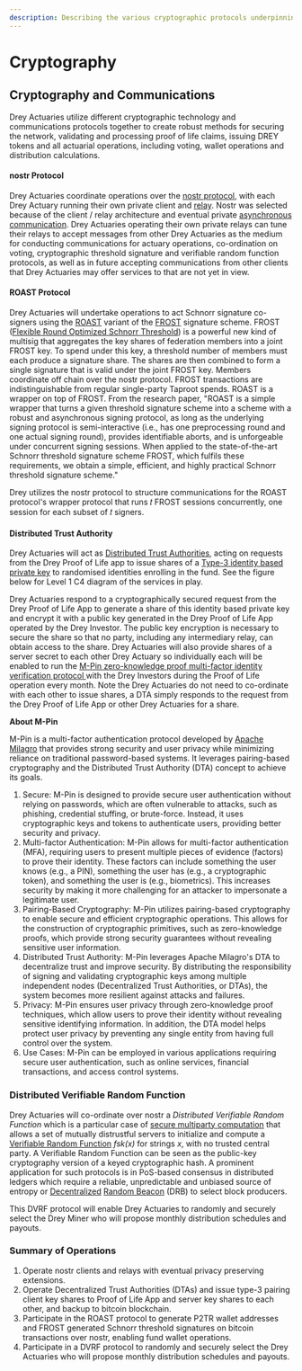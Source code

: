 ```yaml
---
description: Describing the various cryptographic protocols underpinning the Drey Network.
---
```


# Cryptography

## Cryptography and Communications

Drey Actuaries utilize different cryptographic technology and communications protocols together to create robust methods for securing the network, validating and processing proof of life claims, issuing DREY tokens and all actuarial operations, including voting, wallet operations and distribution calculations.

#### nostr Protocol <a href="#nostr-protocol" id="nostr-protocol"></a>

Drey Actuaries coordinate operations over the [nostr protocol](https://nostr.com/), with each Drey Actuary running their own private client and [relay](https://nostr.com/relays). Nostr was selected because of the client / relay architecture and eventual private [asynchronous communication](https://bitcoinmagazine.com/technical/how-nostr-can-improve-bitcoin-privacy). Drey Actuaries operating their own private relays can tune their relays to accept messages from other Drey Actuaries as the medium for conducting communications for actuary operations, co-ordination on voting, cryptographic threshold signature and verifiable random function protocols, as well as in future accepting communications from other clients that Drey Actuaries may offer services to that are not yet in view.

#### ROAST Protocol <a href="#roast-protocol" id="roast-protocol"></a>

Drey Actuaries will undertake operations to act Schnorr signature co-signers using the [ROAST](https://eprint.iacr.org/2022/550) variant of the [FROST](https://eprint.iacr.org/2020/852) signature scheme. FROST ([Flexible Round Optimized Schnorr Threshold](https://eprint.iacr.org/2020/852.pdf)) is a powerful new kind of multisig that aggregates the key shares of federation members into a joint FROST key. To spend under this key, a threshold number of members must each produce a signature share. The shares are then combined to form a single signature that is valid under the joint FROST key. Members coordinate off chain over the nostr protocol. FROST transactions are indistinguishable from regular single-party Taproot spends. ROAST is a wrapper on top of FROST. From the research paper, "ROAST is a simple wrapper that turns a given threshold signature scheme into a scheme with a robust and asynchronous signing protocol, as long as the underlying signing protocol is semi-interactive (i.e., has one preprocessing round and one actual signing round), provides identifiable aborts, and is unforgeable under concurrent signing sessions. When applied to the state-of-the-art Schnorr threshold signature scheme FROST, which fulfils these requirements, we obtain a simple, efficient, and highly practical Schnorr threshold signature scheme."

Drey utilizes the nostr protocol to structure communications for the ROAST protocol's wrapper protocol that runs 𝑡 FROST sessions concurrently, one session for each subset of 𝑡 signers.

#### Distributed Trust Authority <a href="#distributed-trust-authority" id="distributed-trust-authority"></a>

Drey Actuaries will act as [Distributed Trust Authorities](https://milagro.apache.org/docs/milagro-design), acting on requests from the Drey Proof of Life app to issue shares of a [Type-3 identity based private key](https://milagro.apache.org/docs/milagro-crypto) to randomised identities enrolling in the fund. See the figure below for Level 1 C4 diagram of the services in play.

Drey Actuaries respond to a cryptographically secured request from the Drey Proof of Life App to generate a share of this identity based private key and encrypt it with a public key generated in the Drey Proof of Life App operated by the Drey Investor. The public key encryption is necessary to secure the share so that no party, including any intermediary relay, can obtain access to the share. Drey Actuaries will also provide shares of a server secret to each other Drey Actuary so individually each will be enabled to run the [M-Pin zero-knowledge proof multi-factor identity verification protocol ](https://milagro.apache.org/docs/milagro-protocols)with the Drey Investors during the Proof of Life operation every month. Note the Drey Actuaries do not need to co-ordinate with each other to issue shares, a DTA simply responds to the request from the Drey Proof of Life App or other Drey Actuaries for a share.

**About M-Pin**

M-Pin is a multi-factor authentication protocol developed by [Apache Milagro](https://milagro.apache.org/docs/milagro-intro) that provides strong security and user privacy while minimizing reliance on traditional password-based systems. It leverages pairing-based cryptography and the Distributed Trust Authority (DTA) concept to achieve its goals.

1. Secure: M-Pin is designed to provide secure user authentication without relying on passwords, which are often vulnerable to attacks, such as phishing, credential stuffing, or brute-force. Instead, it uses cryptographic keys and tokens to authenticate users, providing better security and privacy.
2. Multi-factor Authentication: M-Pin allows for multi-factor authentication (MFA), requiring users to present multiple pieces of evidence (factors) to prove their identity. These factors can include something the user knows (e.g., a PIN), something the user has (e.g., a cryptographic token), and something the user is (e.g., biometrics). This increases security by making it more challenging for an attacker to impersonate a legitimate user.
3. Pairing-Based Cryptography: M-Pin utilizes pairing-based cryptography to enable secure and efficient cryptographic operations. This allows for the construction of cryptographic primitives, such as zero-knowledge proofs, which provide strong security guarantees without revealing sensitive user information.
4. Distributed Trust Authority: M-Pin leverages Apache Milagro's DTA to decentralize trust and improve security. By distributing the responsibility of signing and validating cryptographic keys among multiple independent nodes (Decentralized Trust Authorities, or DTAs), the system becomes more resilient against attacks and failures.
5. Privacy: M-Pin ensures user privacy through zero-knowledge proof techniques, which allow users to prove their identity without revealing sensitive identifying information. In addition, the DTA model helps protect user privacy by preventing any single entity from having full control over the system.
6. Use Cases: M-Pin can be employed in various applications requiring secure user authentication, such as online services, financial transactions, and access control systems.

### Distributed Verifiable Random Function

Drey Actuaries will co-ordinate over nostr a _Distributed Verifiable Random Function_ which is a particular case of [secure multiparty computation](https://en.wikipedia.org/wiki/Secure\_multi-party\_computation) that allows a set of mutually distrustful servers to initialize and compute a [Verifiable Random Function](https://tools.ietf.org/html/draft-irtf-cfrg-vrf-05) _fsk(x)_ for strings _x_, with no trusted central party. A Verifiable Random Function can be seen as the public-key cryptography version of a keyed cryptographic hash. A prominent application for such protocols is in PoS-based consensus in distributed ledgers which require a reliable, unpredictable and unbiased source of entropy or [Decentralized](https://blog.cloudflare.com/league-of-entropy/) [Random Beacon](https://csrc.nist.gov/projects/interoperable-randomness-beacons) (DRB) to select block producers.

This DVRF protocol will enable Drey Actuaries to randomly and securely select the Drey Miner who will propose monthly distribution schedules and payouts.

### Summary of Operations

1. Operate nostr clients and relays with eventual privacy preserving extensions.
2. Operate Decentralized Trust Authorities (DTAs) and issue type-3 pairing client key shares to Proof of Life App and server key shares to each other, and backup to bitcoin blockchain.
3. Participate in the ROAST protocol to generate P2TR wallet addresses and FROST generated Schnorr threshold signatures on bitcoin transactions over nostr, enabling fund wallet operations.
4. Participate in a DVRF protocol to randomly and securely select the Drey Actuaries who will propose monthly distribution schedules and payouts.
